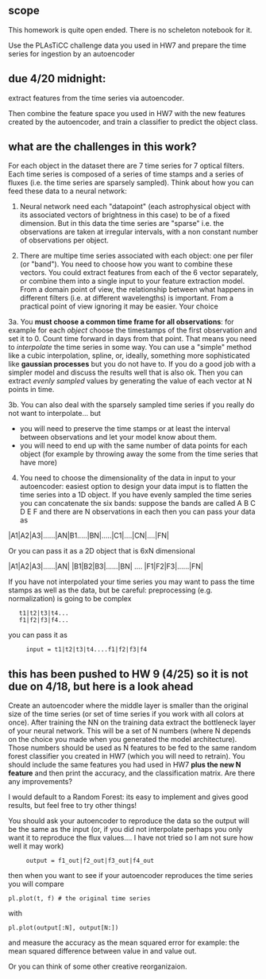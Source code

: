## scope
This homework is quite open ended. There is no scheleton notebook for it. 

Use the PLAsTiCC challenge data you used in HW7 and prepare the time series for ingestion by an autoencoder

## due 4/20 midnight:
extract features from the time series via autoencoder. 

Then combine the feature space you used in HW7 with the new features created by the autoencoder, and train a classifier to predict the object class. 

## what are the challenges in this work?

For each object in the dataset there are 7 time series for 7 optical filters. 
Each time series is composed of a series of time stamps and a series of fluxes (i.e. the time series are sparsely sampled).
Think about how you can feed these data to a neural network:

1. Neural network need each "datapoint" (each astrophysical object with its associated vectors of brightness in this case) to be of a fixed dimension. But in this data the time series are "sparse" i.e. the observations are taken at irregular intervals, with a non constant number of observations per object.

2. There are multipe time series associated with each object: one per filer (or "band"). You need to choose how you want to combine these vectors. You could extract features from each of the 6 vector separately, or combine them into a single input to your feature extraction model. From a domain point of view, the relationship between what happens in different filters (i.e. at different wavelengths) is important. From a practical point of view ignoring it may be easier. Your choice

3a. You **must choose a common time frame for all observations**: for example for each *object* choose the timestamps of the first observation and set it to 0. Count time forward in days from that point. That means you need to _interpolate_ the time series in some way. You can use a "simple" method like a cubic interpolation, spline, or, ideally, something more sophisticated like **gaussian processes** but you do not have to. If you do a good job with a simpler model and discuss the results well that is also ok. Then you can extract _evenly sampled_ values by generating the value of each vector at N points in time.

3b. You can also deal with the sparsely sampled time series if you really do not want to interpolate... but
 - you will need to preserve the time stamps or at least the interval between observations and let your model know about them. 
 - you will need to end up with the same number of data points for each object (for example by throwing away the some from the time series that have more)
 
 4. You need to choose the dimensionality of the data in input to your autoencoder: easiest option to design your data imput is to flatten the time series into a 1D object. If you have evenly sampled the time series you can concatenate the six bands: suppose the bands are called A B C D E F and there are N observations in each then you can pass your data as

|A1|A2|A3|......|AN|B1.....|BN|.....|C1|....|CN|....|FN| 

Or you can pass it as a 2D object that is 6xN dimensional

|A1|A2|A3|......|AN|
|B1|B2|B3|......|BN|
....
|F1|F2|F3|......|FN|


If you have not interpolated your time series you may want to pass the time stamps as well as the data, but be careful: preprocessing (e.g. normalization) is going to be complex       
        
       t1|t2|t3|t4...
       f1|f2|f3|f4...


you can pass it as 

         input = t1|t2|t3|t4....f1|f2|f3|f4

## this has been pushed to HW 9 (4/25) so it is not due on 4/18, but here is a look ahead

Create an autoencoder where the middle layer is smaller than the original size of the time series (or set of time series if you work with all colors at once). After training the NN on the training data extract the bottleneck layer of your neural network. This will be a set of N numbers (where N depends on the choice you made when you generated the model architecture). Those numbers should be used as N features to be fed to the same random forest classifier you created in HW7 (which you will need to retrain).  You should include the same features you had used in HW7 **plus the new N feature** and then print the accuracy, and the classification matrix. Are there any improvements?

I would default to a Random Forest: its easy to implement and gives good results, but feel free to try other things!


You should ask your autoencoder to reproduce the data so the output will be the same as the input (or, if you did not interpolate perhaps you only want it to reproduce the flux values.... I have not tried so I am not sure how well it may work)
 
         output = f1_out|f2_out|f3_out|f4_out
         
         
then when you want to see if your autoencoder reproduces the time series you will compare
```
pl.plot(t, f) # the original time series
```
with 
```
pl.plot(output[:N], output[N:])
```

and measure the accuracy as the mean squared error for example: the mean squared difference between value in and value out.


Or you can think of some other creative reorganizaion. 






